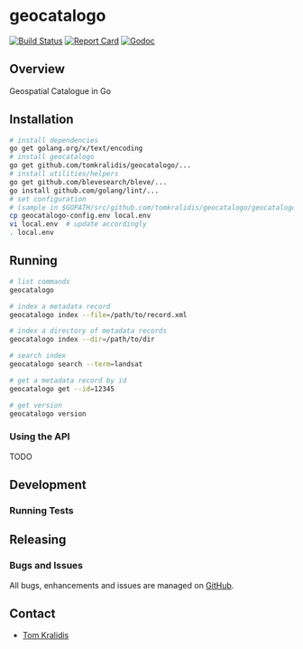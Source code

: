 # geocatalogo

[![Build Status](https://travis-ci.org/tomkralidis/geocatalogo.png)](https://travis-ci.org/tomkralidis/geocatalogo)
[![Report Card](https://goreportcard.com/badge/github.com/tomkralidis/geocatalogo)](https://goreportcard.com/report/github.com/tomkralidis/geocatalogo)
[![Godoc](http://img.shields.io/badge/godoc-reference-blue.svg?style=flat)](https://godoc.org/github.com/tomkralidis/geocatalogo)

## Overview

Geospatial Catalogue in Go

## Installation

```bash
# install dependencies
go get golang.org/x/text/encoding
# install geocatalogo
go get github.com/tomkralidis/geocatalogo/...
# install utilities/helpers
go get github.com/blevesearch/bleve/...
go install github.com/golang/lint/...
# set configuration
# (sample in $GOPATH/src/github.com/tomkralidis/geocatalogo/geocatalogo-config.env)
cp geocatalogo-config.env local.env
vi local.env  # update accordingly
. local.env
```

## Running

```bash
# list commands
geocatalogo

# index a metadata record
geocatalogo index --file=/path/to/record.xml

# index a directory of metadata records
geocatalogo index --dir=/path/to/dir

# search index
geocatalogo search --term=landsat

# get a metadata record by id
geocatalogo get --id=12345

# get version
geocatalogo version
```

### Using the API

TODO

## Development

### Running Tests

## Releasing

### Bugs and Issues

All bugs, enhancements and issues are managed on [GitHub](https://github.com/tomkralidis/geocatalogo).

## Contact

* [Tom Kralidis](https://github.com/tomkralidis)
